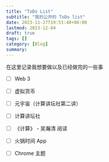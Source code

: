 ```yaml
---
title: "ToDo List"
subtitle: "我的公开的 ToDo list"
date: 2023-11-27T19:53:40+08:00
lastmod: 2023-12-04
draft: true
tags: []
category: [Blog]
summary: 
---
```

在这里记录我想要做以及已经做完的一些事

- [ ] Web 3

- [ ] 虚拟货币
- [ ] 元宇宙（计算讲坛社第二讲）
- [ ] 计算讲坛社
- [ ] 《计算》 - 吴瀚清 阅读
- [ ] 火锅时间 App
- [ ] Chrome 主题